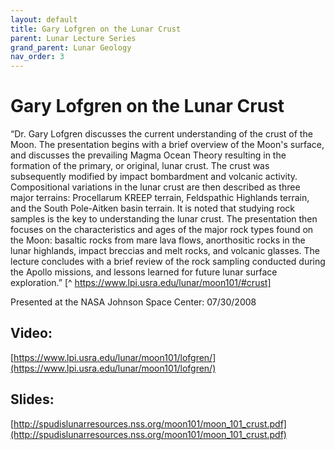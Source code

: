 ```yaml
---
layout: default
title: Gary Lofgren on the Lunar Crust
parent: Lunar Lecture Series
grand_parent: Lunar Geology
nav_order: 3
---
```


# Gary Lofgren on the Lunar Crust

“Dr. Gary Lofgren discusses the current understanding of the crust of the Moon. The presentation begins with a brief overview of the Moon's surface, and discusses the prevailing Magma Ocean Theory resulting in the formation of the primary, or original, lunar crust. The crust was subsequently modified by impact bombardment and volcanic activity. Compositional variations in the lunar crust are then described as three major terrains: Procellarum KREEP terrain, Feldspathic Highlands terrain, and the South Pole-Aitken basin terrain. It is noted that studying rock samples is the key to understanding the lunar crust. The presentation then focuses on the characteristics and ages of the major rock types found on the Moon: basaltic rocks from mare lava flows, anorthositic rocks in the lunar highlands, impact breccias and melt rocks, and volcanic glasses. The lecture concludes with a brief review of the rock sampling conducted during the Apollo missions, and lessons learned for future lunar surface exploration.” [^ https://www.lpi.usra.edu/lunar/moon101/#crust]

Presented at the NASA Johnson Space Center: 07/30/2008

## Video:

[https://www.lpi.usra.edu/lunar/moon101/lofgren/](https://www.lpi.usra.edu/lunar/moon101/lofgren/)

## Slides:

[http://spudislunarresources.nss.org/moon101/moon_101_crust.pdf](http://spudislunarresources.nss.org/moon101/moon_101_crust.pdf)

